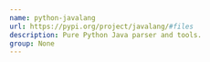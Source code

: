```yaml
---
name: python-javalang
url: https://pypi.org/project/javalang/#files
description: Pure Python Java parser and tools.
group: None
---
```

